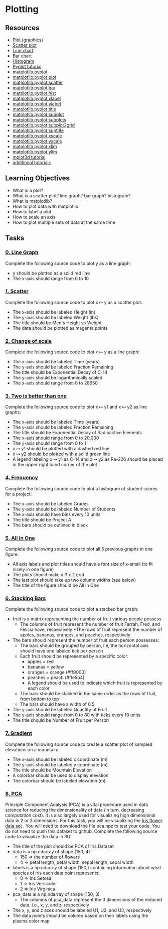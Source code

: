 # Plotting
## Resources
* [Plot (graphics)](https://en.wikipedia.org/wiki/Plot_%28graphics%29)
* [Scatter plot](https://en.wikipedia.org/wiki/Scatter_plot)
* [Line chart](https://en.wikipedia.org/wiki/Line_chart)
* [Bar chart](https://en.wikipedia.org/wiki/Bar_chart)
* [Histogram](https://en.wikipedia.org/wiki/Histogram)
* [Pyplot tutorial](https://matplotlib.org/stable/tutorials/pyplot.html)
* [matplotlib.pyplot](https://matplotlib.org/3.5.3/api/_as_gen/matplotlib.pyplot.html)
* [matplotlib.pyplot.plot](https://matplotlib.org/stable/api/_as_gen/matplotlib.pyplot.plot.html)
* [matplotlib.pyplot.scatter](https://matplotlib.org/stable/api/_as_gen/matplotlib.pyplot.scatter.html)
* [matplotlib.pyplot.bar](https://matplotlib.org/stable/api/_as_gen/matplotlib.pyplot.bar.html)
* [matplotlib.pyplot.hist](https://matplotlib.org/stable/api/_as_gen/matplotlib.pyplot.hist.html)
* [matplotlib.pyplot.xlabel](https://matplotlib.org/stable/api/_as_gen/matplotlib.pyplot.xlabel.html)
* [matplotlib.pyplot.ylabel](https://matplotlib.org/stable/api/_as_gen/matplotlib.pyplot.ylabel.html)
* [matplotlib.pyplot.title](https://matplotlib.org/stable/api/_as_gen/matplotlib.pyplot.title.html)
* [matplotlib.pyplot.subplot](https://matplotlib.org/stable/api/_as_gen/matplotlib.pyplot.subplot.html)
* [matplotlib.pyplot.subplots](https://matplotlib.org/stable/api/_as_gen/matplotlib.pyplot.subplots.html)
* [matplotlib.pyplot.subplot2grid](https://matplotlib.org/stable/api/_as_gen/matplotlib.pyplot.subplot2grid.html)
* [matplotlib.pyplot.suptitle](https://matplotlib.org/stable/api/_as_gen/matplotlib.pyplot.suptitle.html)
* [matplotlib.pyplot.xscale](https://matplotlib.org/stable/api/_as_gen/matplotlib.pyplot.xscale.html)
* [matplotlib.pyplot.yscale](https://matplotlib.org/stable/api/_as_gen/matplotlib.pyplot.yscale.html)
* [matplotlib.pyplot.xlim](https://matplotlib.org/stable/api/_as_gen/matplotlib.pyplot.xlim.html)
* [matplotlib.pyplot.ylim](https://matplotlib.org/stable/api/_as_gen/matplotlib.pyplot.ylim.html)
* [mplot3d tutorial](https://matplotlib.org/stable/api/toolkits/mplot3d.html#module-mpl_toolkits.mplot3d)
* [additional tutorials](https://matplotlib.org/stable/tutorials/index.html)
## Learning Objectives
* What is a plot?
* What is a scatter plot? line graph? bar graph? histogram?
* What is matplotlib?
* How to plot data with matplotlib
* How to label a plot
* How to scale an axis
* How to plot multiple sets of data at the same time
## Tasks
### [0. Line Graph](./0-line.ipynb)
Complete the following source code to plot y as a line graph:

* y should be plotted as a solid red line
* The x-axis should range from 0 to 10
### [1. Scatter](./1-scatter.ipynb)
Complete the following source code to plot x ↦ y as a scatter plot:

* The x-axis should be labeled Height (in)
* The y-axis should be labeled Weight (lbs)
* The title should be Men's Height vs Weight
* The data should be plotted as magenta points
### [2. Change of scale](./2-change_scale.ipynb)
Complete the following source code to plot x ↦ y as a line graph:

* The x-axis should be labeled Time (years)
* The y-axis should be labeled Fraction Remaining
* The title should be Exponential Decay of C-14
* The y-axis should be logarithmically scaled
* The x-axis should range from 0 to 28650
### [3. Two is better than one](./3-two.ipynb)
Complete the following source code to plot x ↦ y1 and x ↦ y2 as line graphs:

* The x-axis should be labeled Time (years)
* The y-axis should be labeled Fraction Remaining
* The title should be Exponential Decay of Radioactive Elements
* The x-axis should range from 0 to 20,000
* The y-axis should range from 0 to 1
* x ↦ y1 should be plotted with a dashed red line
* x ↦ y2 should be plotted with a solid green line
* A legend labeling x ↦ y1 as C-14 and x ↦ y2 as Ra-226 should be placed in the upper right hand corner of the plot
### [4. Frequency](./4-frequency.ipynb)
Complete the following source code to plot a histogram of student scores for a project:

* The x-axis should be labeled Grades
* The y-axis should be labeled Number of Students
* The x-axis should have bins every 10 units
* The title should be Project A
* The bars should be outlined in black
### [5. All in One](./5-all_in_one.ipynb)
Complete the following source code to plot all 5 previous graphs in one figure:

* All axis labels and plot titles should have a font size of x-small (to fit nicely in one figure)
* The plots should make a 3 x 2 grid
* The last plot should take up two column widths (see below)
* The title of the figure should be All in One
### [6. Stacking Bars](./6-bars.ipynb)
Complete the following source code to plot a stacked bar graph:

* fruit is a matrix representing the number of fruit various people possess
    * The columns of fruit represent the number of fruit Farrah, Fred, and Felicia have, respectively
    *The rows of fruit represent the number of apples, bananas, oranges, and peaches, respectively
* The bars should represent the number of fruit each person possesses:
    * The bars should be grouped by person, i.e, the horizontal axis should have one labeled tick per person
    * Each fruit should be represented by a specific color:
        * apples = red
        * bananas = yellow
        * oranges = orange (#ff8000)
        * peaches = peach (#ffe5b4)
        * A legend should be used to indicate which fruit is represented by each color
    * The bars should be stacked in the same order as the rows of fruit, from bottom to top
    * The bars should have a width of 0.5
* The y-axis should be labeled Quantity of Fruit
* The y-axis should range from 0 to 80 with ticks every 10 units
* The title should be Number of Fruit per Person
### [7. Gradient](./100-gradient.ipynb)
Complete the following source code to create a scatter plot of sampled elevations on a mountain:

* The x-axis should be labeled x coordinate (m)
* The y-axis should be labeled y coordinate (m)
* The title should be Mountain Elevation
* A colorbar should be used to display elevation
* The colorbar should be labeled elevation (m)
### [8. PCA](./101-pca.ipynb)
Principle Component Analysis (PCA) is a vital procedure used in data science for reducing the dimensionality of data (in turn, decreasing computation cost). It is also largely used for visualizing high dimensional data in 2 or 3 dimensions. For this task, you will be visualizing the [Iris flower data set](https://en.wikipedia.org/wiki/Iris_flower_data_set) . You will need to download the file pca.npz to test your code. You do not need to push this dataset to github. Complete the following source code to visualize the data in 3D:
* The title of the plot should be PCA of Iris Dataset
* data is a np.ndarray of shape (150, 4)
    * 150 => the number of flowers
    * 4 => petal length, petal width, sepal length, sepal width
* labels is a np.ndarray of shape (150,) containing information about what species of iris each data point represents:
    * 0 => Iris Setosa
    * 1 => Iris Versicolor
    * 2 => Iris Virginica
* pca_data is a np.ndarray of shape (150, 3)
    * The columns of pca_data represent the 3 dimensions of the reduced data, i.e., x, y, and z, respectively
* The x, y, and z axes should be labeled U1, U2, and U3, respectively
* The data points should be colored based on their labels using the plasma color map